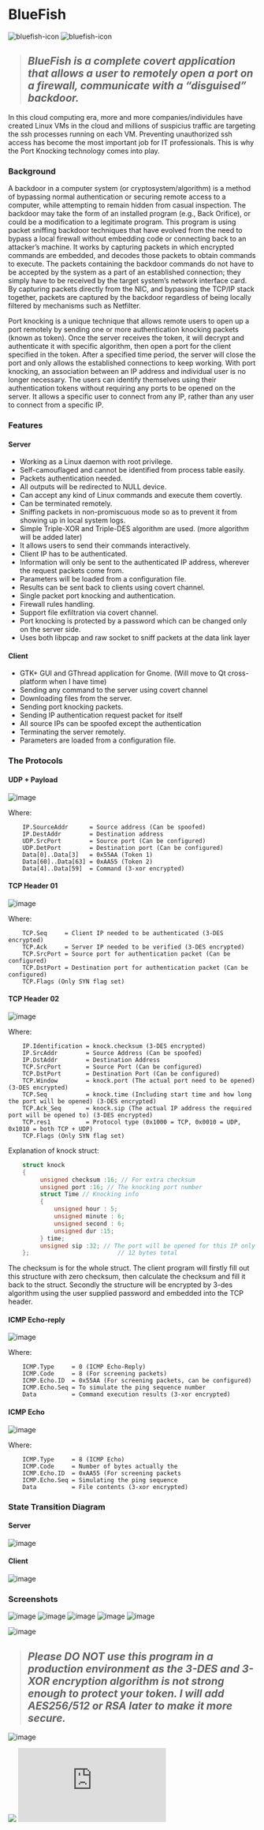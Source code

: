 # BlueFish
![bluefish-icon](https://user-images.githubusercontent.com/57880343/152693363-537de85c-0258-4cfe-850f-031e87685a70.png) ![bluefish-icon](https://user-images.githubusercontent.com/57880343/152693363-537de85c-0258-4cfe-850f-031e87685a70.png)
> ## **_BlueFish is a complete covert application that allows a user to remotely open a port on a firewall, communicate with a “disguised” backdoor._**
In this cloud computing era, more and more companies/individules have created Linux VMs in the cloud and millions of suspicius traffic are targeting the ssh processes running on each VM. Preventing unauthorized ssh access has become the most important job for IT professionals. This is why the Port Knocking technology comes into play.

### Background
A backdoor in a computer system (or cryptosystem/algorithm) is a method of bypassing normal authentication or securing remote access to a computer, while attempting to remain hidden from casual inspection. The backdoor may take the form of an installed program (e.g., Back Orifice), or could be a modification to a legitimate program. This program is using packet sniffing backdoor techniques that have evolved from the need to bypass a local firewall without embedding code or connecting back to an attacker’s machine. It works by capturing packets in which encrypted commands are embedded, and decodes those packets to obtain commands to execute. The packets containing the backdoor commands do not have to be accepted by the system as a part of an established connection; they simply have to be received by the target system’s network interface card. By capturing packets directly from the NIC, and bypassing the TCP/IP stack together, packets are captured by the backdoor regardless of being locally filtered by mechanisms such as Netfilter.

Port knocking is a unique technique that allows remote users to open up a port remotely by sending one or more authentication knocking packets (known as token). Once the server receives the token, it will decrypt and authenticate it with specific algorithm, then open a port for the client specified in the token. After a specified time period, the server will close the port and only allows the established connections to keep working. With port knocking, an association between an IP address and individual user is no longer necessary. The users can identify themselves using their authentication tokens without requiring any ports to be opened on the server. It allows a specific user to connect from any IP, rather than any user to connect from a specific IP.

### Features

#### Server
- Working as a Linux daemon with root privilege. 
- Self-camouflaged and cannot be identified from process table easily. 
- Packets authentication needed. 
- All outputs will be redirected to NULL device. 
- Can accept any kind of Linux commands and execute them covertly. 
- Can be terminated remotely. 
- Sniffing packets in non-promiscuous mode so as to prevent it from showing up in local system logs. 
- Simple Triple-XOR and Triple-DES algorithm are used. (more algorithm will be added later)
- It allows users to send their commands interactively. 
- Client IP has to be authenticated. 
- Information will only be sent to the authenticated IP address, wherever the request packets come from. 
- Parameters will be loaded from a configuration file. 
- Results can be sent back to clients using covert channel. 
- Single packet port knocking and authentication. 
- Firewall rules handling. 
- Support file exfiltration via covert channel. 
- Port knocking is protected by a password which can be changed only on the server side. 
- Uses both libpcap and raw socket to sniff packets at the data link layer 

#### Client
- GTK+ GUI and GThread application for Gnome. (Will move to Qt cross-platform when I have time)
- Sending any command to the server using covert channel
- Downloading files from the server. 
- Sending port knocking packets. 
- Sending IP authentication request packet for itself
- All source IPs can be spoofed except the authentication
- Terminating the server remotely. 
- Parameters are loaded from a configuration file.

### The Protocols
#### UDP + Payload
![image](https://user-images.githubusercontent.com/57880343/152665295-f37131ad-99fd-47d1-a933-d34b3a9c2741.png)

Where: 
```
	IP.SourceAddr      = Source address (Can be spoofed) 
	IP.DestAddr        = Destination address 
	UDP.SrcPort        = Source port (Can be configured) 
	UDP.DetPort        = Destination port (Can be configured) 
	Data[0]..Data[3]   = 0x55AA (Token 1) 
	Data[60]..Data[63] = 0xAA55 (Token 2) 
	Data[4]..Data[59]  = Command (3-xor encrypted) 
```
#### TCP Header 01
![image](https://user-images.githubusercontent.com/57880343/152665378-0426eea2-a08e-491e-adb4-a09ac625a926.png)

Where:
```
	TCP.Seq     = Client IP needed to be authenticated (3-DES encrypted) 
	TCP.Ack     = Server IP needed to be verified (3-DES encrypted) 
	TCP.SrcPort = Source port for authentication packet (Can be configured) 
	TCP.DstPort = Destination port for authentication packet (Can be configured) 
	TCP.Flags (Only SYN flag set)
```
#### TCP Header 02
![image](https://user-images.githubusercontent.com/57880343/152665414-63fccc12-a6b2-4ff8-af02-9448046e9ecd.png)

Where:
```
	IP.Identification = knock.checksum (3-DES encrypted) 
	IP.SrcAddr        = Source Address (Can be spoofed) 
	IP.DstAddr        = Destination Address 
	TCP.SrcPort       = Source Port (Can be configured) 
	TCP.DstPort       = Destination Port (Can be configured) 
	TCP.Window        = knock.port (The actual port need to be opened) (3-DES encrypted) 
	TCP.Seq           = knock.time (Including start time and how long the port will be opened) (3-DES encrypted) 
	TCP.Ack_Seq       = knock.sip (The actual IP address the required port will be opened to) (3-DES encrypted) 
	TCP.res1          = Protocol type (0x1000 = TCP, 0x0010 = UDP, 0x1010 = both TCP + UDP) 
	TCP.Flags (Only SYN flag set) 
```
Explanation of knock struct: 
```C
	struct knock 
	{ 
		 unsigned checksum :16; // For extra checksum 
		 unsigned port :16; // The knocking port number 
		 struct Time // Knocking info 
		 { 
			 unsigned hour : 5; 
			 unsigned minute : 6; 
			 unsigned second : 6; 
			 unsigned dur :15; 
		 } time; 
		 unsigned sip :32; // The port will be opened for this IP only
	};                         // 12 bytes total
```
The checksum is for the whole struct. The client program will firstly fill out this structure with zero checksum, then calculate the checksum and fill it back to the struct. Secondly the structure will be encrypted by 3-des algorithm using the user supplied password and embedded into the TCP header. 

#### ICMP Echo-reply
![image](https://user-images.githubusercontent.com/57880343/152665465-75f65041-6ca1-43bb-a497-ef2d2de366b2.png)

Where:
```
	ICMP.Type     = 0 (ICMP Echo-Reply) 
	ICMP.Code     = 8 (For screening packets) 
	ICMP.Echo.ID  = 0x55AA (For screening packets, can be configured) 
	ICMP.Echo.Seq = To simulate the ping sequence number 
	Data          = Command execution results (3-xor encrypted) 
```
#### ICMP Echo
![image](https://user-images.githubusercontent.com/57880343/152665488-ef1c820d-6baf-455b-b1bf-f348cb89dae7.png)

Where:
```
	ICMP.Type     = 8 (ICMP Echo) 
	ICMP.Code     = Number of bytes actually the
	ICMP.Echo.ID  = 0xAA55 (For screening packets
	ICMP.Echo.Seq = Simulating the ping sequence
	Data          = File contents (3-xor encrypted) 
```
### State Transition Diagram
#### Server
![image](https://user-images.githubusercontent.com/57880343/152665567-d518a1e1-c251-48d9-b9c8-8376270fa437.png)
#### Client
![image](https://user-images.githubusercontent.com/57880343/152665577-1b7caf5f-efbe-4a7e-ad40-9b4cf9606474.png)

### Screenshots
![image](https://user-images.githubusercontent.com/57880343/152665662-c5d56845-38b0-4d04-a3dc-2ffd310cb09b.png)
![image](https://user-images.githubusercontent.com/57880343/152665672-1589c598-f135-41f6-b6ba-c27e3134f7db.png)
![image](https://user-images.githubusercontent.com/57880343/152665683-ab82dad5-23ed-4df6-86d0-143c90a734f5.png)
![image](https://user-images.githubusercontent.com/57880343/152665700-6fd7e293-ce72-46d0-bd75-8479998bc4bd.png)
![image](https://user-images.githubusercontent.com/57880343/152665711-9a5fc27b-ebda-4bb6-b769-73bcb75df7f9.png)

![image](https://user-images.githubusercontent.com/57880343/152666181-f28f2b4e-5210-48d3-b5c9-61ea41f64ce4.png)

> ## **_Please DO NOT use this program in a production environment as the 3-DES and 3-XOR encryption algorithm is not strong enough to protect your token. I will add AES256/512 or RSA later to make it more secure._**

![image](https://user-images.githubusercontent.com/57880343/152666187-da18d276-70b1-4594-bf1a-94849b425900.png)


![](https://komarev.com/ghpvc/?username=MeCRO-DEV&color=green)
![](http://mecro.net/bluefish.php)
